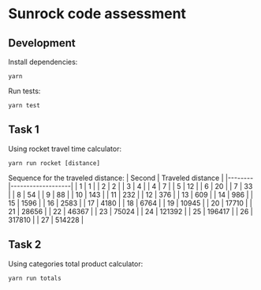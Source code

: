 # Sunrock code assessment

## Development

Install dependencies:
```
yarn
```

Run tests:
```
yarn test
```

## Task 1

Using rocket travel time calculator:
```
yarn run rocket [distance]
```

Sequence for the traveled distance:
| Second | Traveled distance |
|--------|-------------------|
| 1      | 1                 |
| 2      | 2                 |
| 3      | 4                 |
| 4      | 7                 |
| 5      | 12                |
| 6      | 20                |
| 7      | 33                |
| 8      | 54                |
| 9      | 88                |
| 10     | 143               |
| 11     | 232               |
| 12     | 376               |
| 13     | 609               |
| 14     | 986               |
| 15     | 1596              |
| 16     | 2583              |
| 17     | 4180              |
| 18     | 6764              |
| 19     | 10945             |
| 20     | 17710             |
| 21     | 28656             |
| 22     | 46367             |
| 23     | 75024             |
| 24     | 121392            |
| 25     | 196417            |
| 26     | 317810            |
| 27     | 514228            |


## Task 2

Using categories total product calculator:
```
yarn run totals
```
